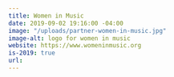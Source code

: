 ```yaml
---
title: Women in Music
date: 2019-09-02 19:16:00 -04:00
image: "/uploads/partner-women-in-music.jpg"
image-alt: logo for women in music
website: https://www.womeninmusic.org
is-2019: true
url: 
---
```


